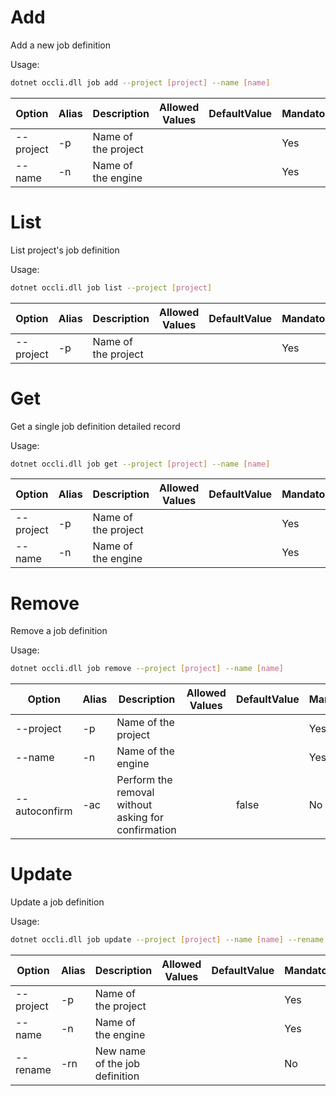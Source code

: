 # Add

Add a new job definition

Usage: 
```sh
dotnet occli.dll job add --project [project] --name [name]
```

| Option | Alias | Description | Allowed Values | DefaultValue | Mandatory |
| --- | --- | --- | --- | --- | --- |
| --project | -p | Name of the project ||| Yes |
| --name | -n | Name of the engine ||| Yes |

# List
List project's job definition

Usage: 
```sh
dotnet occli.dll job list --project [project]
```

| Option | Alias | Description | Allowed Values | DefaultValue | Mandatory |
| --- | --- | --- | --- | --- | --- |
| --project | -p | Name of the project ||| Yes |

# Get
Get a single job definition detailed record

Usage: 
```sh
dotnet occli.dll job get --project [project] --name [name]
```

| Option | Alias | Description | Allowed Values | DefaultValue | Mandatory |
| --- | --- | --- | --- | --- | --- |
| --project | -p | Name of the project ||| Yes |
| --name | -n | Name of the engine ||| Yes |

# Remove
Remove a job definition

Usage: 
```sh
dotnet occli.dll job remove --project [project] --name [name]
```

| Option | Alias | Description | Allowed Values | DefaultValue | Mandatory |
| --- | --- | --- | --- | --- | --- |
| --project | -p | Name of the project ||| Yes |
| --name | -n | Name of the engine ||| Yes |
| --autoconfirm | -ac | Perform the removal without asking for confirmation || false | No |

# Update
Update a job definition

Usage: 
```sh
dotnet occli.dll job update --project [project] --name [name] --rename [new name]
```

| Option | Alias | Description | Allowed Values | DefaultValue | Mandatory |
| --- | --- | --- | --- | --- | --- |
| --project | -p | Name of the project ||| Yes |
| --name | -n | Name of the engine ||| Yes |
| --rename | -rn | New name of the job definition ||| No |